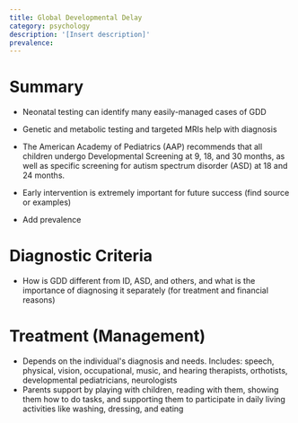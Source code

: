 ```yaml
---
title: Global Developmental Delay
category: psychology
description: '[Insert description]'
prevalence: 
---
```


# Summary
- Neonatal testing can identify many easily-managed cases of GDD
- Genetic and metabolic testing and targeted MRIs help with diagnosis
- The American Academy of Pediatrics (AAP) recommends that all children undergo Developmental Screening at 9, 18, and 30 months, as well as specific screening for autism spectrum disorder (ASD) at 18 and 24 months.
- Early intervention is extremely important for future success (find source or examples)

- Add prevalence

# Diagnostic Criteria
- How is GDD different from ID, ASD, and others, and what is the importance of diagnosing it separately (for treatment and financial reasons)

# Treatment (Management)
- Depends on the individual's diagnosis and needs. Includes: speech, physical, vision, occupational, music, and hearing therapists, orthotists, developmental pediatricians, neurologists
- Parents support by playing with children, reading with them, showing them how to do tasks, and supporting them to participate in daily living activities like washing, dressing, and eating